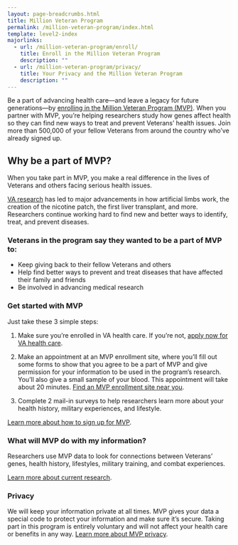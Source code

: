 ```yaml
---
layout: page-breadcrumbs.html
title: Million Veteran Program
permalink: /million-veteran-program/index.html
template: level2-index
majorlinks:
  - url: /million-veteran-program/enroll/
    title: Enroll in the Million Veteran Program
    description: ""
  - url: /million-veteran-program/privacy/
    title: Your Privacy and the Million Veteran Program
    description: ""  
---
```


Be a part of advancing health care—and leave a legacy for future generations—by [enrolling in the Million Veteran Program (MVP)](/million-veteran-program/enroll). When you partner with MVP, you’re helping researchers study how genes affect health so they can find new ways to treat and prevent Veterans’ health issues. Join more than 500,000 of your fellow Veterans from around the country who’ve already signed up.

## Why be a part of MVP?

When you take part in MVP, you make a real difference in the lives of Veterans and others facing serious health issues.

[VA research](http://www.research.va.gov/for_veterans/default.cfm) has led to major advancements in how artificial limbs work, the creation of the nicotine patch, the first liver transplant, and more. Researchers continue working hard to find new and better ways to identify, treat, and prevent diseases.

### Veterans in the program say they wanted to be a part of MVP to:

-	Keep giving back to their fellow Veterans and others
-	Help find better ways to prevent and treat diseases that have affected their family and friends
-	Be involved in advancing medical research

### Get started with MVP

Just take these 3 simple steps:

1. Make sure you’re enrolled in VA health care. If you’re not, [apply now for VA health care](/healthcare/apply/).

2. Make an appointment at an MVP enrollment site, where you’ll fill out some forms to show that you agree to be a part of MVP and give permission for your information to be used in the program’s research. You’ll also give a small sample of your blood. This appointment will take about 20 minutes. [Find an MVP enrollment site near you](http://www.research.va.gov/MVP/all-clinics.cfm).

3. Complete 2 mail-in surveys to help researchers learn more about your health history, military experiences, and lifestyle.

[Learn more about how to sign up for MVP](/million-veteran-program/enroll/).

### What will MVP do with my information?

Researchers use MVP data to look for connections between Veterans’ genes, health history, lifestyles, military training, and combat experiences.  

[Learn more about current research](http://www.research.va.gov/currents/default.cfm).  

### Privacy

We will keep your information private at all times. MVP gives your data a special code to protect your information and make sure it’s secure. Taking part in this program is entirely voluntary and will not affect your health care or benefits in any way. [Learn more about MVP privacy](/million-veteran-program/privacy).
